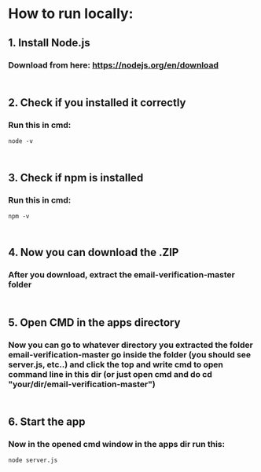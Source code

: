 # How to run locally:
## 1. Install Node.js
### Download from here: https://nodejs.org/en/download

## <br> 2. Check if you installed it correctly
### Run this in cmd:
```
node -v
```

## <br> 3. Check if npm is installed
### Run this in cmd:
```
npm -v
```

## <br> 4. Now you can download the .ZIP
### After you download, extract the email-verification-master folder

## <br> 5. Open CMD in the apps directory
### Now you can go to whatever directory you extracted the folder email-verification-master go inside the folder (you should see server.js, etc..) and click the top and write cmd to open command line in this dir (or just open cmd and do cd "your/dir/email-verification-master")

## <br> 6. Start the app
### Now in the opened cmd window in the apps dir run this:
```
node server.js
```

